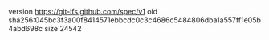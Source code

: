 version https://git-lfs.github.com/spec/v1
oid sha256:045bc3f3a00f8414571ebbcdc0c3c4686c5484806dba1a557ff1e05b4abd698c
size 24542
